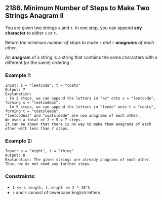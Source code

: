 ## 2186. Minimum Number of Steps to Make Two Strings Anagram II

You are given two strings ```s``` and ```t```. In one step, you can append **any character** to either ```s``` or ```t```.

Return *the minimum number of steps to make ```s``` and ```t``` **anagrams** of each other*.

An **anagram** of a string is a string that contains the same characters with a different (or the same) ordering.

### Example 1:
```
Input: s = "leetcode", t = "coats"
Output: 7
Explanation:
- In 2 steps, we can append the letters in "as" onto s = "leetcode", forming s = "leetcodeas".
- In 5 steps, we can append the letters in "leede" onto t = "coats", forming t = "coatsleede".
"leetcodeas" and "coatsleede" are now anagrams of each other.
We used a total of 2 + 5 = 7 steps.
It can be shown that there is no way to make them anagrams of each other with less than 7 steps.
```
### Example 2:
```
Input: s = "night", t = "thing"
Output: 0
Explanation: The given strings are already anagrams of each other. Thus, we do not need any further steps.
```

### Constraints:

* ```1 <= s.length, t.length <= 2 * 10^5```
* ```s``` and ```t``` consist of lowercase English letters.